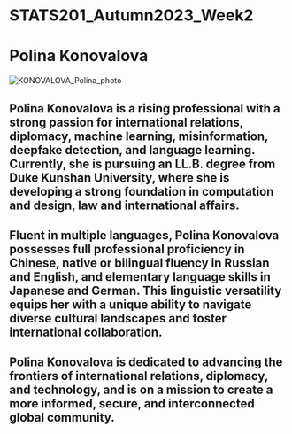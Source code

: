 # STATS201_Autumn2023_Week2

# Polina Konovalova
![KONOVALOVA_Polina_photo](https://github.com/Rising-Stars-by-Sunshine/STATS201_Polina/assets/148934457/64adeff5-9d78-4afb-a8b5-8c9a84d63a65)

## Polina Konovalova is a rising professional with a strong passion for international relations, diplomacy, machine learning, misinformation, deepfake detection, and language learning. Currently, she is pursuing an LL.B. degree from Duke Kunshan University, where she is developing a strong foundation in computation and design, law and international affairs.

## Fluent in multiple languages, Polina Konovalova possesses full professional proficiency in Chinese, native or bilingual fluency in Russian and English, and elementary language skills in Japanese and German. This linguistic versatility equips her with a unique ability to navigate diverse cultural landscapes and foster international collaboration.

## Polina Konovalova is dedicated to advancing the frontiers of international relations, diplomacy, and technology, and is on a mission to create a more informed, secure, and interconnected global community.
